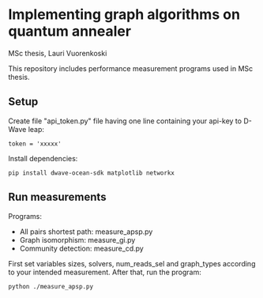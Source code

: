 # Implementing graph algorithms on quantum annealer

MSc thesis, Lauri Vuorenkoski

This repository includes performance measurement programs used in MSc thesis.

## Setup

Create file "api_token.py" file having one line containing your api-key to D-Wave leap:

```
token = 'xxxxx'
```

Install dependencies:

```
pip install dwave-ocean-sdk matplotlib networkx
```

## Run measurements

Programs:
- All pairs shortest path: measure_apsp.py
- Graph isomorphism: measure_gi.py
- Community detection: measure_cd.py

First set variables sizes, solvers, num_reads_sel and graph_types according to your intended measurement. After that, run the program:


```
python ./measure_apsp.py
```
